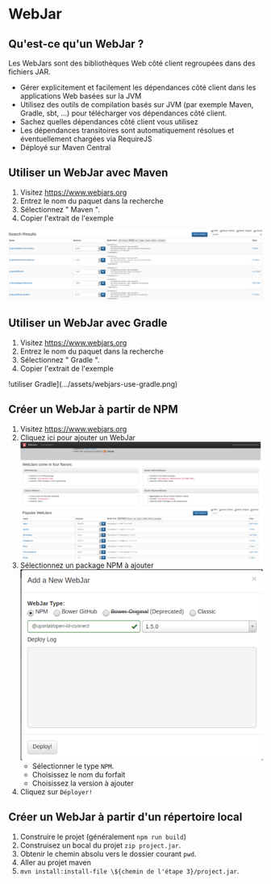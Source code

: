 # WebJar

## Qu'est-ce qu'un WebJar ?

Les WebJars sont des bibliothèques Web côté client regroupées dans des fichiers JAR.

- Gérer explicitement et facilement les dépendances côté client dans les applications Web basées sur la JVM
- Utilisez des outils de compilation basés sur JVM (par exemple Maven, Gradle, sbt, ...) pour télécharger vos dépendances côté client.
- Sachez quelles dépendances côté client vous utilisez
- Les dépendances transitoires sont automatiquement résolues et éventuellement chargées via RequireJS
- Déployé sur Maven Central

## Utiliser un WebJar avec Maven

1. Visitez <https://www.webjars.org>
2. Entrez le nom du paquet dans la recherche
3. Sélectionnez " Maven ".
4. Copier l'extrait de l'exemple

![Utiliser maven](../assets/webjars-use-maven.png)

## Utiliser un WebJar avec Gradle

1. Visitez <https://www.webjars.org>
2. Entrez le nom du paquet dans la recherche
3. Sélectionnez " Gradle ".
4. Copier l'extrait de l'exemple

!utiliser Gradle](.../assets/webjars-use-gradle.png)

## Créer un WebJar à partir de NPM

1. Visitez <https://www.webjars.org>
2. Cliquez ici pour ajouter un WebJar ![WebJars home](../assets/webjars-home.png)
3. Sélectionnez un package NPM à ajouter ![Selector](../assets/webjars-add.png)
   - Sélectionner le type `NPM`.
   - Choisissez le nom du forfait
   - Choisissez la version à ajouter
4. Cliquez sur `Déployer!`

## Créer un WebJar à partir d'un répertoire local

1. Construire le projet (généralement `npm run build`)
2. Construisez un bocal du projet `zip project.jar`.
3. Obtenir le chemin absolu vers le dossier courant `pwd`.
4. Aller au projet maven
5. `mvn install:install-file \${chemin de l'étape 3}/project.jar`.
